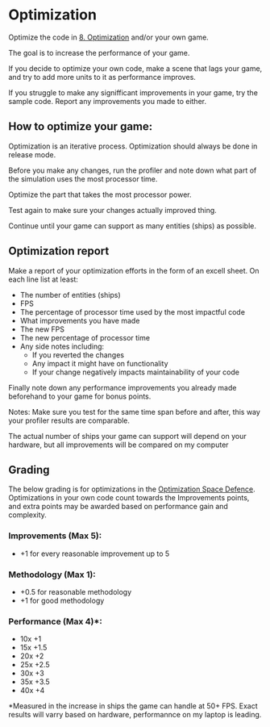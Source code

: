 # Optimization

Optimize the code in [8. Optimization](https://github.com/Samonum/GameDevSamples/tree/main/8.%20Optimization) and/or your own game.

The goal is to increase the performance of your game.

If you decide to optimize your own code, make a scene that lags your game, and try to add more units to it as performance improves.

If you struggle to make any signifficant improvements in your game, try the sample code. Report any improvements you made to either.


## How to optimize your game:

Optimization is an iterative process. Optimization should always be done in release mode.

Before you make any changes, run the profiler and note down what part of the simulation uses the most processor time.

Optimize the part that takes the most processor power.

Test again to make sure your changes actually improved thing.

Continue until your game can support as many entities (ships) as possible.

## Optimization report

Make a report of your optimization efforts in the form of an excell sheet. On each line list at least:
- The number of entities (ships)
- FPS
- The percentage of processor time used by the most impactful code 
- What improvements you have made
- The new FPS
- The new percentage of processor time
- Any side notes including:
  - If you reverted the changes
  - Any impact it might have on functionality
  - If your change negatively impacts maintainability of your code


Finally note down any performance improvements you already made beforehand to your game for bonus points.


Notes:
Make sure you test for the same time span before and after, this way your profiler results are comparable.

The actual number of ships your game can support will depend on your hardware, but all improvements will be compared on my computer


## Grading
The below grading is for optimizations in the [Optimization Space Defence](https://github.com/Samonum/GameDevSamples/tree/main/8.%20Optimization). Optimizations in your own code count towards the Improvements points, and extra points may be awarded based on performance gain and complexity.

### Improvements (Max 5):
- +1 for every reasonable improvement up to 5

### Methodology (Max 1):
- +0.5 for reasonable methodology
- +1 for good methodology

### Performance (Max 4)*:
- 10x +1
- 15x +1.5
- 20x +2
- 25x +2.5
- 30x +3
- 35x +3.5
- 40x +4

*Measured in the increase in ships the game can handle at 50+ FPS. Exact results will varry based on hardware, performannce on my laptop is leading.
